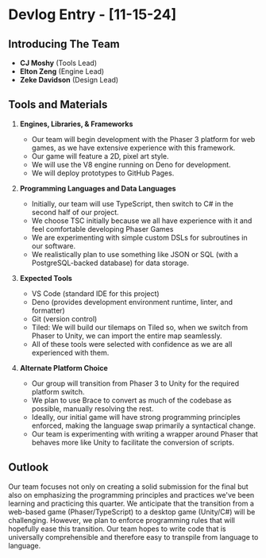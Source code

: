 # Devlog Entry - [11-15-24]

## Introducing The Team

- **CJ Moshy** (Tools Lead)
- **Elton Zeng** (Engine Lead)
- **Zeke Davidson** (Design Lead)

## Tools and Materials

1. **Engines, Libraries, & Frameworks**
   - Our team will begin development with the Phaser 3 platform for web games, as we have extensive experience with this framework.
   - Our game will feature a 2D, pixel art style.
   - We will use the V8 engine running on Deno for development.
   - We will deploy prototypes to GitHub Pages.

2. **Programming Languages and Data Languages**
   - Initially, our team will use TypeScript, then switch to C# in the second half of our project.
   - We choose TSC initially because we all have experience with it and feel comfortable developing Phaser Games
   - We are experimenting with simple custom DSLs for subroutines in our software.
   - We realistically plan to use something like JSON or SQL (with a PostgreSQL-backed database) for data storage.

3. **Expected Tools**
   - VS Code (standard IDE for this project)
   - Deno (provides development environment runtime, linter, and formatter)
   - Git (version control)
   - Tiled: We will build our tilemaps on Tiled so, when we switch from Phaser to Unity, we can import the entire map seamlessly.
   - All of these tools were selected with confidence as we are all experienced with them. 
4. **Alternate Platform Choice**
   - Our group will transition from Phaser 3 to Unity for the required platform switch.
   - We plan to use Brace to convert as much of the codebase as possible, manually resolving the rest.
   - Ideally, our initial game will have strong programming principles enforced, making the language swap primarily a syntactical change.
   - Our team is experimenting with writing a wrapper around Phaser that behaves more like Unity to facilitate the conversion of scripts.

## Outlook

Our team focuses not only on creating a solid submission for the final but also on emphasizing the programming principles and practices we've been learning and practicing this quarter. We anticipate that the transition from a web-based game (Phaser/TypeScript) to a desktop game (Unity/C#) will be challenging. However, we plan to enforce programming rules that will hopefully ease this transition. Our team hopes to write code that is universally comprehensible and therefore easy to transpile from language to language.